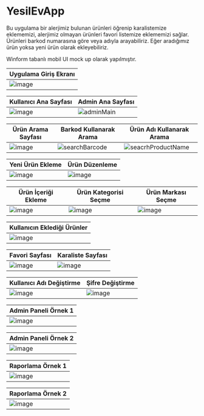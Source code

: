 # YesilEvApp

Bu uygulama bir alerjimiz bulunan ürünleri öğrenip karalistemize eklememizi, alerjimiz olmayan ürünleri favori listemize eklememizi sağlar.
Ürünleri barkod numarasına göre veya adıyla arayabiliriz.
Eğer aradığımız ürün yoksa yeni ürün olarak ekleyebiliriz.

Winform tabanlı mobil UI mock up olarak yapılmıştır.

|Uygulama Giriş Ekranı|
  |-|
  |![image](https://user-images.githubusercontent.com/18614094/196908255-67b46e13-96f2-462a-8f53-b5e6c84a7221.png)|
  
  
  
 |Kullanıcı Ana Sayfası|Admin Ana Sayfası|
  |-|-|
  |![image](https://user-images.githubusercontent.com/18614094/196911253-60340cfc-0f4f-4922-b667-76058550e7b3.png)|![adminMain](https://user-images.githubusercontent.com/18614094/196909181-d94403d9-c9f5-489c-9475-01d52b61f3f8.png)|


 |Ürün Arama Sayfası|Barkod Kullanarak Arama|Ürün Adı Kullanarak Arama|
  |-|-|-|
  |![image](https://user-images.githubusercontent.com/18614094/196931012-47ebb4a3-7aa4-4cbd-86b3-7a121824d875.png)|![searchBarcode](https://user-images.githubusercontent.com/18614094/196931206-bf92a590-cb1d-44c4-99de-f5715a9acaba.png)|![seacrhProductName](https://user-images.githubusercontent.com/18614094/196931414-81e1f8c2-0e4c-4784-8984-487d81b6069a.png)|


 |Yeni Ürün Ekleme|Ürün Düzenleme|
  |-|-|
  |![image]()|![image]()|
  
  
 |Ürün İçeriği Ekleme|Ürün Kategorisi Seçme|Ürün Markası Seçme|
  |-|-|-|
  |![image]()|![image]()|![image]()|

 |Kullanıcın Eklediği Ürünler|
  |-|
  |![image]()|
  
 |Favori Sayfası|Karaliste Sayfası|
  |-|-|
  |![image]()|![image]()|
  
   |Kullanıcı Adı Değiştirme|Şifre Değiştirme|
  |-|-|
  |![image]()|![image]()|

 |Admin Paneli Örnek 1|
  |-|
  |![image](https://user-images.githubusercontent.com/18614094/196935465-62cd0a61-fd4d-4364-a0d9-cc1016f7e8ce.png)|

|Admin Paneli Örnek 2|
  |-|
  |![image](https://user-images.githubusercontent.com/18614094/196935724-5ecc1651-291d-4a7e-b29e-b584493ae230.png)|



 |Raporlama Örnek 1|
  |-|
  |![image](https://user-images.githubusercontent.com/18614094/196934836-0ebba086-5aa2-4733-8485-b0b51d8d9c99.png)|

 |Raporlama Örnek 2|
  |-|
  |![image](https://user-images.githubusercontent.com/18614094/196935973-f4d9498c-8b07-412e-b24b-8b083d9b8f6a.png)|

